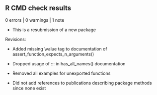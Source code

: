 ## R CMD check results

0 errors | 0 warnings | 1 note

* This is a resubmission of a new package

Revisions:

 * Added missing \value tag to documentation of assert_function_expects_n_arguments()
 
 * Dropped usage of ::: in has_all_names() documentation
 
 * Removed all examples for unexported functions
 
 * Did not add references to publications describing package methods since none exist
